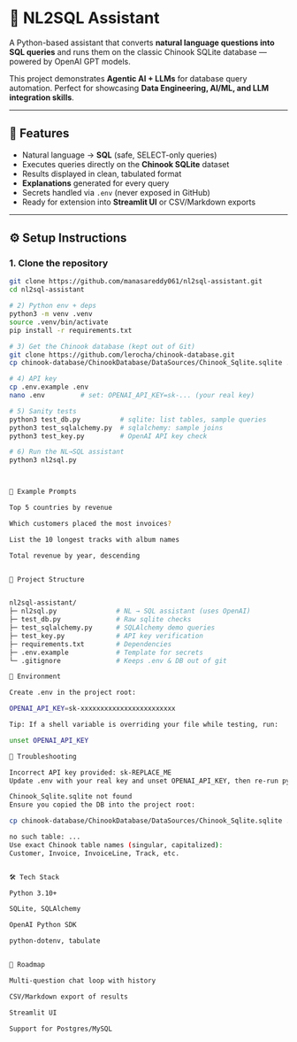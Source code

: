 # 🧠 NL2SQL Assistant

A Python-based assistant that converts **natural language questions into SQL queries** and runs them on the classic Chinook SQLite database — powered by OpenAI GPT models.

This project demonstrates **Agentic AI + LLMs** for database query automation. Perfect for showcasing **Data Engineering, AI/ML, and LLM integration skills**.

---

## 🚀 Features
- Natural language → **SQL** (safe, SELECT-only queries)
- Executes queries directly on the **Chinook SQLite** dataset
- Results displayed in clean, tabulated format
- **Explanations** generated for every query
- Secrets handled via `.env` (never exposed in GitHub)
- Ready for extension into **Streamlit UI** or CSV/Markdown exports

---

## ⚙️ Setup Instructions

### 1. Clone the repository
```bash
git clone https://github.com/manasareddy061/nl2sql-assistant.git
cd nl2sql-assistant

# 2) Python env + deps
python3 -m venv .venv
source .venv/bin/activate
pip install -r requirements.txt

# 3) Get the Chinook database (kept out of Git)
git clone https://github.com/lerocha/chinook-database.git
cp chinook-database/ChinookDatabase/DataSources/Chinook_Sqlite.sqlite .

# 4) API key
cp .env.example .env
nano .env         # set: OPENAI_API_KEY=sk-... (your real key)

# 5) Sanity tests
python3 test_db.py          # sqlite: list tables, sample queries
python3 test_sqlalchemy.py  # sqlalchemy: sample joins
python3 test_key.py         # OpenAI API key check

# 6) Run the NL→SQL assistant
python3 nl2sql.py



🧪 Example Prompts

Top 5 countries by revenue

Which customers placed the most invoices?

List the 10 longest tracks with album names

Total revenue by year, descending


📂 Project Structure


nl2sql-assistant/
├─ nl2sql.py               # NL → SQL assistant (uses OpenAI)
├─ test_db.py              # Raw sqlite checks
├─ test_sqlalchemy.py      # SQLAlchemy demo queries
├─ test_key.py             # API key verification
├─ requirements.txt        # Dependencies
├─ .env.example            # Template for secrets
└─ .gitignore              # Keeps .env & DB out of git

🔑 Environment

Create .env in the project root:

OPENAI_API_KEY=sk-xxxxxxxxxxxxxxxxxxxxxxxx

Tip: If a shell variable is overriding your file while testing, run:

unset OPENAI_API_KEY

🧰 Troubleshooting

Incorrect API key provided: sk-REPLACE_ME
Update .env with your real key and unset OPENAI_API_KEY, then re-run python3 test_key.py.

Chinook_Sqlite.sqlite not found
Ensure you copied the DB into the project root:

cp chinook-database/ChinookDatabase/DataSources/Chinook_Sqlite.sqlite .

no such table: ...
Use exact Chinook table names (singular, capitalized):
Customer, Invoice, InvoiceLine, Track, etc.


🛠 Tech Stack

Python 3.10+

SQLite, SQLAlchemy

OpenAI Python SDK

python-dotenv, tabulate


📌 Roadmap

Multi-question chat loop with history

CSV/Markdown export of results

Streamlit UI

Support for Postgres/MySQL

